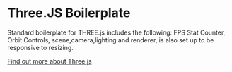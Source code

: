 # Three.JS Boilerplate

Standard boilerplate for THREE.js includes the following: FPS Stat Counter, Orbit Controls, scene,camera,lighting and renderer, is also set up to be responsive to resizing.

[Find out more about Three.js](https://threejs.org)
